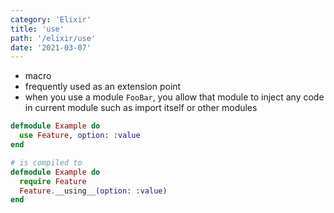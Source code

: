 ```yaml
---
category: 'Elixir'
title: 'use'
path: '/elixir/use'
date: '2021-03-07'
---
```


- macro
- frequently used as an extension point
- when you use a module `FooBar`, you allow that module to inject any code
  in current module such as import itself or other modules

```elixir
defmodule Example do
  use Feature, option: :value
end

# is compiled to
defmodule Example do
  require Feature
  Feature.__using__(option: :value)
end
```
